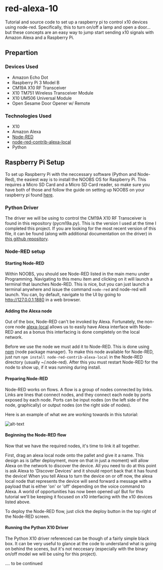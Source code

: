 # red-alexa-10
Tutorial and source code to set up a raspberry pi to control x10 devices using node-red. Specifically, this to turn on/off a lamp and open a door... but these concepts are an easy way to jump start sending x10 signals with Amazon Alexa and a Raspberry Pi.

## Prepartion

### Devices Used

* Amazon Echo Dot
* Raspberry Pi 3 Model B
* CM19A X10 RF Transceiver
* X10 TM751 Wireless Transceiver Module
* X10 UM506 Universal Module
* Open Sesame Door Opener w/ Remote

### Technologies Used

* X10
* Amazon Alexa
* [Node-RED](https://nodered.org/)
* [node-red-contrib-alexa-local](https://www.npmjs.com/package/node-red-contrib-alexa-local)
* Python

## Raspberry Pi Setup

To set up Raspberry Pi with the neccessary software (Python and Node-Red), the easiest way is to install the NOOBS OS for Raspberry Pi. This requires a Micro SD Card and a Micro SD Card reader, so make sure you have both of those and follow the guide on setting up NOOBS on your raspberry pi found [here](https://www.raspberrypi.org/documentation/installation/noobs.md).

### Python Driver

The driver we will be using to control the CM19A X10 RF Transceiver is found in this repository (pycm19a.py). This is the version I used at the time I completed this project. If you are looking for the most recent version of this file, it can be found (along with additional documentation on the driver) in [this github repository](https://github.com/burnsfisher/x10pantilt).

### Node-RED setup

#### Starting Node-RED

Within NOOBS, you should see Node-RED listed in the main menu under Programming. Navigating to this menu item and clicking on it will launch a terminal that launches Node-RED. This is nice, but you can just launch a terminal anywhere and issue the command ```node-red``` and node-red will launch. You can, by default, navigate to the UI by going to http://127.0.0.1:1880 in a web browser.

#### Adding the Alexa node

Out of the box, Node-RED can't be invoked by Alexa. Fortunately, the non-core node [alexa-local](https://www.npmjs.com/package/node-red-contrib-alexa-local) allows us to easily have Alexa interface with Node-RED and as a bonus this interfacing is done completely on the local network. 

Before we use the node we must add it to Node-RED. This is done using [npm](https://www.npmjs.com/) (node package manager). To make this node available for Node-RED, just run ```npm install node-red-contrib-alexa-local``` in the Node-RED directory (usually ~/.node-red). After this you must restart Node-RED for the node to show up, if it was running during install.

#### Preparing Node-RED

Node-RED works on flows. A flow is a group of nodes connected by links. Links are lines that connect nodes, and they connect each node by ports exposed by each node. Ports can be input nodes (on the left side of the node, graphically) or output nodes (on the right side of nodes).

Here is an example of what we are working towards in this tutorial:

![alt-text](https://s3.amazonaws.com/uploads.hipchat.com/33959/1621012/f1At6Jnd94wIxWZ/upload.png)

#### Beginning the Node-RED flow

Now that we have the required nodes, it's time to link it all together.

First, drag an alexa local node onto the pallet and give it a name. This design as is (after deployment, more on that in just a moment) will allow Alexa on the network to discover the device. All you need to do at this point is ask Alexa to 'Discover Devices' and it should report back that it has found the device! When you tell Alexa to turn the device on or off now, the alexa local node that represents the device will send forward a message with a payload that is either 'on' or 'off' depending on the voice command to Alexa. A world of opportunities has now been opened up! But for this tutorial we'll be keeping it focused on x10 interfacing with the x10 devices listed above.

To deploy the Node-RED flow, just click the deploy button in the top right of the Node-RED screen.

#### Running the Python X10 Driver

The Python X10 driver referenced can be though of a fairly simple black box. It can be very useful to glance at the code to understand what is going on behind the scenes, but it's not neccesary (especially with the binary on/off model we will be using for this project).


.... to be continued